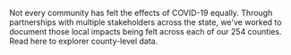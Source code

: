 Not every community has felt the effects of COVID-19 equally. Through partnerships with multiple stakeholders across the state, we've worked to document those local impacts being felt across each of our 254 counties. Read here to explorer county-level data. 